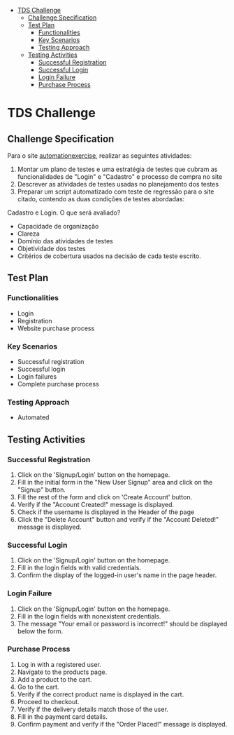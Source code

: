 - [TDS Challenge](#tds-challenge)
  - [Challenge Specification](#challenge-specification)
  - [Test Plan](#test-plan)
    - [Functionalities](#functionalities)
    - [Key Scenarios](#key-scenarios)
    - [Testing Approach](#testing-approach)
  - [Testing Activities](#testing-activities)
    - [Successful Registration](#successful-registration)
    - [Successful Login](#successful-login)
    - [Login Failure](#login-failure)
    - [Purchase Process](#purchase-process)

# TDS Challenge

## Challenge Specification
Para o site  [automationexercise](https://www.automationexercise.com/), realizar as seguintes atividades: 

1. Montar um plano de testes e uma estratégia de testes que cubram as funcionalidades de "Login" e "Cadastro" e processo de compra no site 
2. Descrever as atividades de testes usadas no planejamento dos testes 
3. Preparar um script automatizado com teste de regressão para o site citado, contendo as duas condições de testes abordadas: 

Cadastro e Login. O que será avaliado? 
- Capacidade de organização
- Clareza
- Domínio das atividades de testes
- Objetividade dos testes
- Critérios de cobertura usados na decisão de cada teste escrito.

## Test Plan
### Functionalities
- Login
- Registration
- Website purchase process

### Key Scenarios
- Successful registration
- Successful login
- Login failures
- Complete purchase process

### Testing Approach
- Automated

## Testing Activities
### Successful Registration
1. Click on the 'Signup/Login' button on the homepage.
2. Fill in the initial form in the "New User Signup" area and click on the "Signup" button.
3. Fill the rest of the form and click on 'Create Account' button.
4. Verify if the "Account Created!" message is displayed.
5. Check if the username is displayed in the Header of the page
6. Click the "Delete Account" button and verify if the "Account Deleted!" message is displayed.

### Successful Login
1. Click on the 'Signup/Login' button on the homepage.
2. Fill in the login fields with valid credentials.
3. Confirm the display of the logged-in user's name in the page header.

### Login Failure
1. Click on the 'Signup/Login' button on the homepage.
2. Fill in the login fields with nonexistent credentials.
3. The message "Your email or password is incorrect!" should be displayed below the form.

### Purchase Process
1. Log in with a registered user.
2. Navigate to the products page.
3. Add a product to the cart.
4. Go to the cart.
5. Verify if the correct product name is displayed in the cart.
6. Proceed to checkout.
7. Verify if the delivery details match those of the user.
8. Fill in the payment card details.
9. Confirm payment and verify if the "Order Placed!" message is displayed.